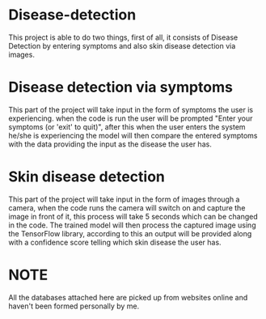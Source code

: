 # Disease-detection 
This project is able to do two things, first of all, it consists of Disease Detection by entering symptoms and also skin disease detection via images.

# Disease detection via symptoms 

This part of the project will take input in the form of symptoms the user is experiencing. when the code is run the user will be prompted 
"Enter your symptoms (or 'exit' to quit)", after this when the user enters the system he/she is experiencing the model will then compare the entered 
symptoms with the data providing the input as the disease the user has.

# Skin disease detection 

This part of the project will take input in the form of images through a camera, when the code runs the camera will switch on and capture the image in
front of it, this process will take 5 seconds which can be changed in the code. The trained model will then process the captured image using the TensorFlow 
library, according to this an output will be provided along with a confidence score telling which skin disease the user has. 

# NOTE

All the databases attached here are picked up from websites online and haven't been formed personally by me.

